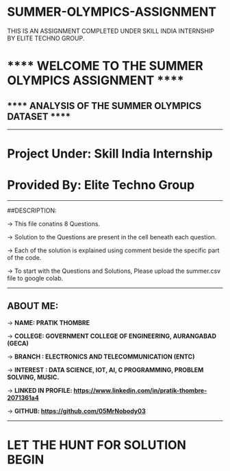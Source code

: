 # SUMMER-OLYMPICS-ASSIGNMENT
THIS IS AN ASSIGNMENT COMPLETED UNDER SKILL INDIA INTERNSHIP BY ELITE TECHNO GROUP.

# **** WELCOME TO THE SUMMER OLYMPICS ASSIGNMENT ****
## **** ANALYSIS OF THE SUMMER OLYMPICS DATASET ****
 

---


# Project Under: Skill India Internship
# Provided By: Elite Techno Group

---

##DESCRIPTION:

-> This file conatins 8 Questions.

-> Solution to the Questions are present in the cell beneath each question.

-> Each of the solution is explained using comment beside the specific part of the code.

-> To start with the Questions and Solutions, Please upload the summer.csv file to google colab.

---


## ABOUT ME:

-> **NAME: PRATIK THOMBRE**

-> **COLLEGE: GOVERNMENT COLLEGE OF ENGINEERING, AURANGABAD (GECA)**

-> **BRANCH : ELECTRONICS AND TELECOMMUNICATION (ENTC)**

-> **INTEREST : DATA SCIENCE, IOT, AI, C PROGRAMMING, PROBLEM SOLVING, MUSIC.**

-> **LINKED IN PROFILE: https://www.linkedin.com/in/pratik-thombre-2071361a4**

-> **GITHUB: https://github.com/05MrNobody03**

--- 

# **LET THE HUNT FOR SOLUTION BEGIN**
